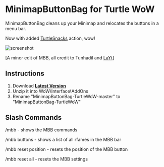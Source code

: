 # MinimapButtonBag for Turtle WoW

MinimapButtonBag cleans up your Minimap and relocates the buttons in a menu bar.

Now with added [TurtleSnacks](https://github.com/McPewPew/TurtleSnacks) action, wow!

![screenshot](https://user-images.githubusercontent.com/98543024/155025699-12b30d8d-92c3-41c4-80ab-959cd68b7de4.png)

[A minor edit of MBB, all credit to Tunhadil and [LaYt](https://github.com/laytya/MinimapButtonBag-vanilla)]

## Instructions
1. Download **[Latest Version](https://github.com/McPewPew/MinimapButtonBag-TurtleWoW/archive/refs/heads/master.zip)**
2. Unzip it into WoW\Interface\AddOns
3. Rename "MinimapButtonBag-TurtleWoW-master" to "MinimapButtonBag-TurtleWoW"


## Slash Commands

/mbb - shows the MBB commands

/mbb buttons - shows a list of all rfames in the MBB bar

/mbb reset position - resets the position of the MBB button

/mbb reset all - resets the MBB settings
